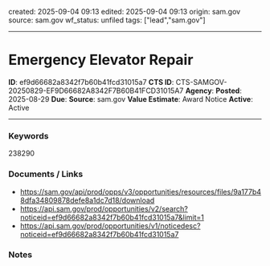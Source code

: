 created: 2025-09-04 09:13
edited: 2025-09-04 09:13
origin: sam.gov
source: sam.gov
wf_status: unfiled
tags: ["lead","sam.gov"]

---

# Emergency Elevator Repair

**ID**: ef9d66682a8342f7b60b41fcd31015a7
**CTS ID**: CTS-SAMGOV-20250829-EF9D66682A8342F7B60B41FCD31015A7
**Agency**: 
**Posted**: 2025-08-29
**Due**: 
**Source**: sam.gov
**Value Estimate**: Award Notice
**Active**: Active

---

### Keywords
238290

### Documents / Links
- <https://sam.gov/api/prod/opps/v3/opportunities/resources/files/9a177b48dfa34809878defe8a1dc7d18/download>
- <https://api.sam.gov/prod/opportunities/v2/search?noticeid=ef9d66682a8342f7b60b41fcd31015a7&limit=1>
- <https://api.sam.gov/prod/opportunities/v1/noticedesc?noticeid=ef9d66682a8342f7b60b41fcd31015a7>

### Notes

